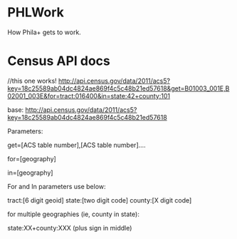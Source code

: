 PHLWork
=======

How Phila+ gets to work.

Census API docs
===============


//this one works!
http://api.census.gov/data/2011/acs5?key=18c25589ab04dc4824ae869f4c5c48b21ed57618&get=B01003_001E,B02001_003E&for=tract:016400&in=state:42+county:101

base: http://api.census.gov/data/2011/acs5?key=18c25589ab04dc4824ae869f4c5c48b21ed57618

Parameters:

get=[ACS table number],[ACS table number]....

for=[geography]

in=[geography]

For and In parameters use below:

tract:[6 digit geoid]
state:[two digit code]
county:[X digit code]

for multiple geographies (ie, county in state):

state:XX+county:XXX (plus sign in middle)
